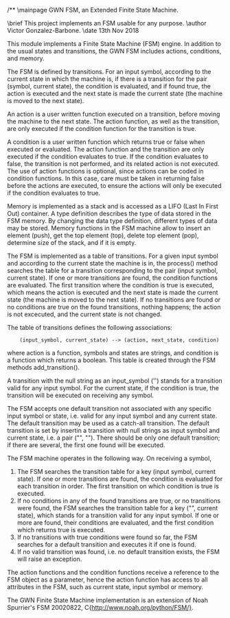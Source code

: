 /** \mainpage GWN FSM, an Extended Finite State Machine.

\brief This project implements an FSM usable for any purpose.
\author Victor Gonzalez-Barbone.
\date 13th Nov 2018
 
This module implements a Finite State Machine (FSM) engine. In addition to the usual states and transitions, the GWN FSM includes actions, conditions, and memory. 

The FSM is defined by transitions. For an input symbol, according to the current state in which the machine is, if there is a transition for the pair (symbol, current state), the condition is evaluated, and if found true, the action is executed and the next state is made the current state (the machine is moved to the next state).

An action is a user written function executed on a transition, before moving the machine to the next state. The action function, as well as the transition, are only executed if the condition function for the transition is true.

A condition is a user written function which returns true or false when executed or evaluated. The action function and the transition are only executed if the condition evaluates to true. If the condition evaluates to false, the transition is not performed, and its related action is not executed. The use of action functions is optional, since actions can be coded in condition functions. In this case, care must be taken in returning false before the actions are executed, to ensure the actions will only be executed if the condition evaluates to true.

Memory is implemented as a stack and is accessed as a LIFO (Last In First Out) container. A type definition describes the type of data stored in the FSM memory. By changing the data type definition, different types of data may be stored. Memory functions in the FSM machine allow to insert an element (push), get the top element (top), delete top element (pop), determine size of the stack, and if it is empty.

The FSM is implemented as a table of transitions. For a given input symbol and according to the current state the machine is in, the process() method searches the table for a transition corresponding to the pair (input symbol, current state). If one or more transitions are found, the condition functions are evaluated. The first transition where the condition is true is executed, which means the action is executed and the next state is made the current state (the machine is moved to the next state). If no transitions are found or no conditions are true on the found transitions, nothing happens; the action is not excecuted, and the current state is not changed.

The table of transitions defines the following associations:

        (input_symbol, current_state) --> (action, next_state, condition)

where action is a function, symbols and states are strings, and condition is a function which returns a boolean. This table is created through the FSM methods add_transition().

A transition with the null string as an input_symbol ('') stands for a transition valid for any input symbol. For the current state, if the condition is true, the transition will be executed on receiving any symbol.

The FSM accepts one default transition not associated with any specific input symbol or state, i.e. valid for any input symbol and any current state. The default transition may be used as a catch-all transition. The default transition is set by insertin a transition with null strings as input symbol and current state, i.e. a pair ("", ""). There should be only one default transition; if there are several, the first one found will be executed.

The FSM machine operates in the following way. On receiving a symbol, 
  1. The FSM searches the transition table for a key (input symbol, current state). If one or more transitions are found, the condition is evaluated for each transition in order. The first transition on which condition is true is executed.
  2. If no conditions in any of the found transitions are true, or no transitions were found, the FSM searches the transition table for a key ("", current state), which stands for a transition valid for any input symbol. If one or more are found, their conditions are evaluated, and the first condition which returns true is executed.
  3. If no transitions with true conditions were found so far, the FSM searches for a default transition and executes it if one is found.
  4. If no valid transition was found, i.e. no default transition exists, the FSM will raise an exception.

The action functions and the condition functions receive a reference to the FSM object as a parameter, hence the action function has access to all attributes in the FSM, such as current state, input symbol or memory.

The GWN Finite State Machine implementation is an extension of Noah Spurrier's FSM 20020822, C{http://www.noah.org/python/FSM/}.




